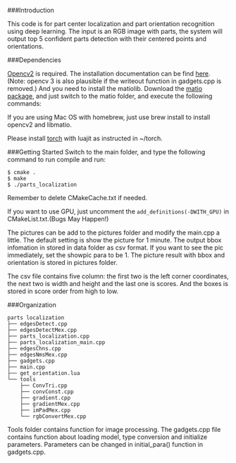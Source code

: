 

###Introduction

 This code is for part center localization and part orientation recognition using deep learning. 
 The input is an RGB image with parts, the system will output top 5 confident parts detection with their centered points and orientations.

###Dependencies

[Opencv2](http://opencv.org/downloads.html)
 is required. The installation documentation can be find [here](http://docs.opencv.org/2.4/doc/tutorials/introduction/table_of_content_introduction/table_of_content_introduction.html).
 (Note: opencv 3 is also plausible if the writeout function in gadgets.cpp is removed.)
And you need to install the matiolib. Download the [matio package](https://sourceforge.net/projects/matio/), and just switch to the matio folder, and execute the following commands:

If you are using Mac OS with homebrew, just use brew install to install opencv2 and libmatio.

Please install [torch](http://torch.ch/) with luajit as instructed in ~/torch.

###Getting Started
Switch to the main folder, and type the following command to run compile and run:
```code:
$ cmake .
$ make
$ ./parts_localization
```
Remember to delete CMakeCache.txt if needed.

If you want to use GPU, just uncomment the `add_definitions(-DWITH_GPU)` in CMakeList.txt.(Bugs May Happen!)

The pictures can be add to the pictures folder and modify the main.cpp a little.
The default setting is show the picture for 1 minute.
The output bbox infomation in stored in data folder as csv format.
If you want to see the pic immediately, set the showpic para to be 1.
The picture result with bbox and orientation is stored in pictures folder.

The csv file contains five column:
the first two is the left corner coordinates, 
the next two is width and height and 
the last one is scores.
And the boxes is stored in score order from high to low.




###Organization
```code:
parts localization
├── edgesDetect.cpp
├── edgesDetectMex.cpp
├── parts_localization.cpp
├── parts_localization_main.cpp
├── edgesChns.cpp
├── edgesNmsMex.cpp
├── gadgets.cpp
├── main.cpp
├── get_orientation.lua
└── tools
    ├── ConvTri.cpp
    ├── convConst.cpp
    ├── gradient.cpp
    ├── gradientMex.cpp
    ├── imPadMex.cpp
    └── rgbConvertMex.cpp
```
Tools folder contains function for image processing.
The gadgets.cpp file contains function about loading model, type conversion and initialize
parameters. Parameters can be changed in initial_para() function in gadgets.cpp.
